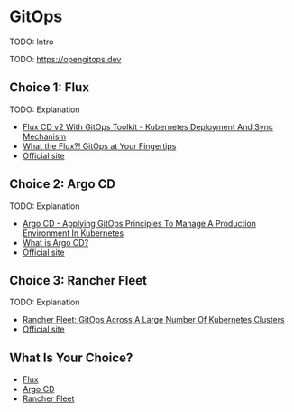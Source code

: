 # GitOps

TODO: Intro

TODO: https://opengitops.dev

## Choice 1: Flux

TODO: Explanation

* [Flux CD v2 With GitOps Toolkit - Kubernetes Deployment And Sync Mechanism](https://youtu.be/R6OeIgb7lUI)
* [What the Flux?! GitOps at Your Fingertips](https://via.vmw.com/Flux)
* [Official site](https://fluxcd.io)

## Choice 2: Argo CD

TODO: Explanation

* [Argo CD - Applying GitOps Principles To Manage A Production Environment In Kubernetes](https://youtu.be/vpWQeoaiRM4)
* [What is Argo CD?](https://via.vmw.com/ArgoCD)
* [Official site](https://argoproj.github.io/cd)

## Choice 3: Rancher Fleet

TODO: Explanation

* [Rancher Fleet: GitOps Across A Large Number Of Kubernetes Clusters](https://youtu.be/rIH_2CUXmwM)
* [Official site](https://fleet.rancher.io)

## What Is Your Choice?

* [Flux](flux.md)
* [Argo CD](argocd.md)
* [Rancher Fleet](rancher-fleet.md)
